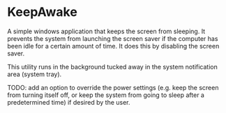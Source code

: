 # KeepAwake


A simple windows application that keeps the screen from sleeping. It prevents the system from launching the screen saver if the computer has been idle for a certain amount of time. It does this by disabling the screen saver.

This utility runs in the background tucked away in the system notification area (system tray).

TODO: add an option to override the power settings (e.g. keep the screen from turning itself off, or keep the system from going to sleep after a predetermined time) if desired by the user.
